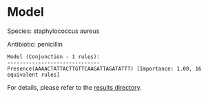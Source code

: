
# Model

Species: staphylococcus aureus

Antibiotic: penicillin

```
Model (Conjunction - 1 rules):
------------------------------
Presence(AAAACTATTACTTGTTCAAGATTAGATATTT) [Importance: 1.00, 16 equivalent rules]

```

For details, please refer to the [results directory](../../../../../results/scm_b/staphylococcus+aureus/penicillin/repeat_9/).

